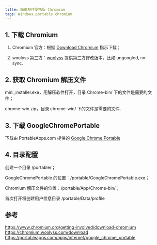 ```yaml
---
title: 简单制作便携版 Chromium
tags: Windows portable chromium
---
```


## 1. 下载 Chromium
1. Chromium 官方：根据 [Download Chromium](https://www.chromium.org/getting-involved/download-chromium) 指示下载；

2. woolyss 第三方：[woolyss](https://chromium.woolyss.com/) 提供第三方修改版本，比如 ungoogled, no-sync.

## 2. 获取 Chromium 解压文件
mini_installer.exe，用解压软件打开，目录 Chrome-bin/ 下的文件是需要的文件；

chrome-win.zip，目录 chrome-win/ 下的文件是需要的文件.

## 3. 下载 GoogleChromePortable
下载由 PortableApps.com 提供的 [Google Chrome Portable](https://portableapps.com/apps/internet/google_chrome_portable)

## 4. 目录配置
创建一个目录 /portable/；

GoogleChromePortable 的位置：/portable/GoogleChromePortable.exe；

Chromium 解压文件的位置：/portable/App/Chrome-bin/；




首次打开将创建用户信息目录  /portable/Data/profile

## 参考
https://www.chromium.org/getting-involved/download-chromium
https://chromium.woolyss.com/download
https://portableapps.com/apps/internet/google_chrome_portable
